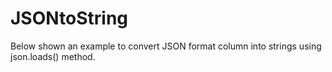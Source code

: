 # JSONtoString
Below shown an example to convert JSON format column into strings using json.loads() method.
